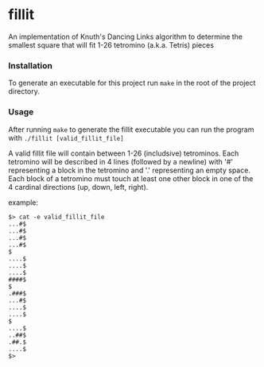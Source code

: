 # fillit
An implementation of Knuth's Dancing Links algorithm to determine the smallest square that will fit 1-26 tetromino (a.k.a. Tetris) pieces

### Installation
To generate an executable for this project run `make` in the root of the project directory.

### Usage
After running `make` to generate the fillit executable you can run the program with `./fillit [valid_fillit_file]`

A valid fillit file will contain between 1-26 (includsive) tetrominos. Each tetromino will be described in 4 lines (followed by a newline) with '#' representing a block in the tetromino and '.' representing an empty space. Each block of a tetromino must touch at least one other block in one of the 4 cardinal directions (up, down, left, right).

example:

```
$> cat -e valid_fillit_file
...#$
...#$
...#$
...#$
$
....$
....$
....$
####$
$
.###$
...#$
....$
....$
$
....$
..##$
.##.$
....$
$>
```
